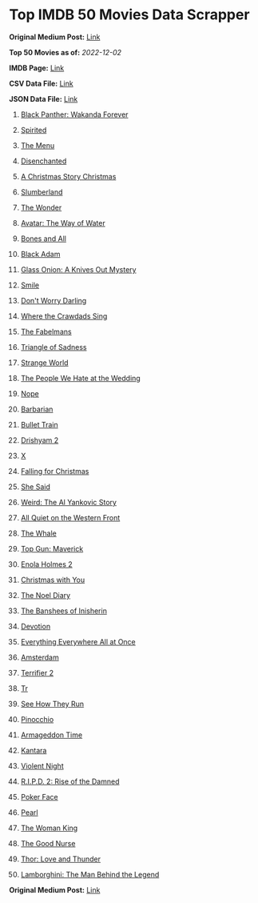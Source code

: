 # Top IMDB 50 Movies Data Scrapper

**Original Medium Post:** [Link](https://medium.com/@nishantsahoo/which-movie-should-i-watch-5c83a3c0f5b1) 

**Top 50 Movies as of:** _2022-12-02_

**IMDB Page:** [Link](http://www.imdb.com/search/title?release_date=2022,2022&title_type=feature)

**CSV Data File:** [Link](/Data/data.csv)

**JSON Data File:** [Link](/Data/data.json)

1. [Black Panther: Wakanda Forever](https://www.imdb.com/title/tt9114286/?ref_=adv_li_tt)

2. [Spirited](https://www.imdb.com/title/tt10999120/?ref_=adv_li_tt)

3. [The Menu](https://www.imdb.com/title/tt9764362/?ref_=adv_li_tt)

4. [Disenchanted](https://www.imdb.com/title/tt1596342/?ref_=adv_li_tt)

5. [A Christmas Story Christmas](https://www.imdb.com/title/tt17220704/?ref_=adv_li_tt)

6. [Slumberland](https://www.imdb.com/title/tt13320662/?ref_=adv_li_tt)

7. [The Wonder](https://www.imdb.com/title/tt9288822/?ref_=adv_li_tt)

8. [Avatar: The Way of Water](https://www.imdb.com/title/tt1630029/?ref_=adv_li_tt)

9. [Bones and All](https://www.imdb.com/title/tt10168670/?ref_=adv_li_tt)

10. [Black Adam](https://www.imdb.com/title/tt6443346/?ref_=adv_li_tt)

11. [Glass Onion: A Knives Out Mystery](https://www.imdb.com/title/tt11564570/?ref_=adv_li_tt)

12. [Smile](https://www.imdb.com/title/tt15474916/?ref_=adv_li_tt)

13. [Don't Worry Darling](https://www.imdb.com/title/tt10731256/?ref_=adv_li_tt)

14. [Where the Crawdads Sing](https://www.imdb.com/title/tt9411972/?ref_=adv_li_tt)

15. [The Fabelmans](https://www.imdb.com/title/tt14208870/?ref_=adv_li_tt)

16. [Triangle of Sadness](https://www.imdb.com/title/tt7322224/?ref_=adv_li_tt)

17. [Strange World](https://www.imdb.com/title/tt10298840/?ref_=adv_li_tt)

18. [The People We Hate at the Wedding](https://www.imdb.com/title/tt9071456/?ref_=adv_li_tt)

19. [Nope](https://www.imdb.com/title/tt10954984/?ref_=adv_li_tt)

20. [Barbarian](https://www.imdb.com/title/tt15791034/?ref_=adv_li_tt)

21. [Bullet Train](https://www.imdb.com/title/tt12593682/?ref_=adv_li_tt)

22. [Drishyam 2](https://www.imdb.com/title/tt15501640/?ref_=adv_li_tt)

23. [X](https://www.imdb.com/title/tt13560574/?ref_=adv_li_tt)

24. [Falling for Christmas](https://www.imdb.com/title/tt14715170/?ref_=adv_li_tt)

25. [She Said](https://www.imdb.com/title/tt14807308/?ref_=adv_li_tt)

26. [Weird: The Al Yankovic Story](https://www.imdb.com/title/tt17076046/?ref_=adv_li_tt)

27. [All Quiet on the Western Front](https://www.imdb.com/title/tt1016150/?ref_=adv_li_tt)

28. [The Whale](https://www.imdb.com/title/tt13833688/?ref_=adv_li_tt)

29. [Top Gun: Maverick](https://www.imdb.com/title/tt1745960/?ref_=adv_li_tt)

30. [Enola Holmes 2](https://www.imdb.com/title/tt14641788/?ref_=adv_li_tt)

31. [Christmas with You](https://www.imdb.com/title/tt15824322/?ref_=adv_li_tt)

32. [The Noel Diary](https://www.imdb.com/title/tt13007592/?ref_=adv_li_tt)

33. [The Banshees of Inisherin](https://www.imdb.com/title/tt11813216/?ref_=adv_li_tt)

34. [Devotion](https://www.imdb.com/title/tt7693316/?ref_=adv_li_tt)

35. [Everything Everywhere All at Once](https://www.imdb.com/title/tt6710474/?ref_=adv_li_tt)

36. [Amsterdam](https://www.imdb.com/title/tt10304142/?ref_=adv_li_tt)

37. [Terrifier 2](https://www.imdb.com/title/tt10403420/?ref_=adv_li_tt)

38. [Tr](https://www.imdb.com/title/tt14444726/?ref_=adv_li_tt)

39. [See How They Run](https://www.imdb.com/title/tt13640696/?ref_=adv_li_tt)

40. [Pinocchio](https://www.imdb.com/title/tt1488589/?ref_=adv_li_tt)

41. [Armageddon Time](https://www.imdb.com/title/tt10343028/?ref_=adv_li_tt)

42. [Kantara](https://www.imdb.com/title/tt15327088/?ref_=adv_li_tt)

43. [Violent Night](https://www.imdb.com/title/tt12003946/?ref_=adv_li_tt)

44. [R.I.P.D. 2: Rise of the Damned](https://www.imdb.com/title/tt21094994/?ref_=adv_li_tt)

45. [Poker Face](https://www.imdb.com/title/tt14714980/?ref_=adv_li_tt)

46. [Pearl](https://www.imdb.com/title/tt18925334/?ref_=adv_li_tt)

47. [The Woman King](https://www.imdb.com/title/tt8093700/?ref_=adv_li_tt)

48. [The Good Nurse](https://www.imdb.com/title/tt4273800/?ref_=adv_li_tt)

49. [Thor: Love and Thunder](https://www.imdb.com/title/tt10648342/?ref_=adv_li_tt)

50. [Lamborghini: The Man Behind the Legend](https://www.imdb.com/title/tt5533370/?ref_=adv_li_tt)

**Original Medium Post:** [Link](https://medium.com/@nishantsahoo/which-movie-should-i-watch-5c83a3c0f5b1) 
